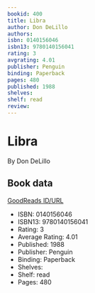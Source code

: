 ```yaml
---
bookid: 400
title: Libra
author: Don DeLillo
authors: 
isbn: 0140156046
isbn13: 9780140156041
rating: 3
avgrating: 4.01
publisher: Penguin
binding: Paperback
pages: 480
published: 1988
shelves: 
shelf: read
review: 
---
```


# Libra

By Don DeLillo

## Book data

[GoodReads ID/URL](https://www.goodreads.com/book/show/400)

- ISBN: 0140156046
- ISBN13: 9780140156041
- Rating: 3
- Average Rating: 4.01
- Published: 1988
- Publisher: Penguin
- Binding: Paperback
- Shelves: 
- Shelf: read
- Pages: 480

